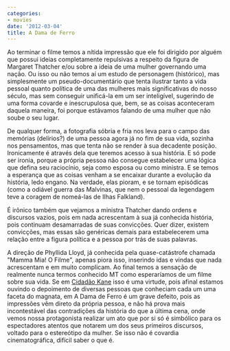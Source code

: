 ```yaml
---
categories:
- movies
date: '2012-03-04'
title: A Dama de Ferro
---
```


Ao terminar o filme temos a nítida impressão que ele foi dirigido por alguém que possui ideias completamente repulsivas a respeito da figura de Margaret Thatcher e/ou sobre a ideia de uma mulher governando uma nação. Ou isso ou não temos aí um estudo de personagem (histórico), mas simplesmente um pseudo-documentário que tenta ilustrar tanto a vida pessoal quanto política de uma das mulheres mais significativas do nosso século, mas sem conseguir unificá-la em um ser inteligível, sugerindo de uma forma covarde e inescrupulosa que, bem, se as coisas aconteceram daquela maneira, foi porque estávamos falando de uma mulher que não soube o seu lugar.

De qualquer forma, a fotografia sóbria e fria nos leva para o campo das memórias (delírios?) de uma pessoa agora já no fim de sua vida, sozinha nos pensamentos, mas que tenta não se render à sua decadente posição. Ironicamente é através dela que teremos acesso à sua história. E só pode ser ironia, porque a própria pessoa não consegue estabelecer uma lógica que defina seu raciocínio, seja como esposa ou como ministra. E se temos a esperança que as coisas venham a se encaixar durante a evolução da história, ledo engano. Na verdade, elas pioram, e se tornam episódicas (como a odiável guerra das Malvinas, que nem o pessoal da legendagem teve a coragem de nomeá-las de Ilhas Falkland).

É irônico também que vejamos a ministra Thatcher dando ordens e discursos vazios, pois em nada acrescentam à sua já conhecida história, pois continuam desamarradas de suas convicções. Quer dizer, existem convicções, mas essas são genéricas demais para estabelecerem uma relação entre a figura política e a pessoa por trás de suas palavras.

A direção de Phyllida Lloyd, já conhecida pela quase-catástrofe chamada "Mamma Mia! O Filme", apenas piora isso, inserindo idas e vindas que nada acrescentam e em muito complicam. Ao final temos a sensação de realmente nunca termos conhecido MT como esperaríamos de um filme sobre sua vida. Se em [Cidadão Kane] isso é uma virtude, pois afinal estamos ouvindo o depoimento de diversas pessoas que conheciam cada um uma faceta do magnata, em A Dama de Ferro é um grave defeito, pois as impressões vêm direto da própria pessoa, e não há prova mais incontestável das contradições da história do que a última cena, onde vemos nossa protagonista realizar um ato que por si só é simbólico para os espectadores atentos que notarem um dos seus primeiros discursos, voltado para o estereótipo da mulher. Se isso não é covardia cinematográfica, difícil saber o que é.

[Cidadão Kane]: /cidadao-kane